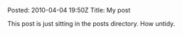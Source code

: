 Posted: 2010-04-04 19:50Z
Title: My post

This post is just sitting in the posts directory. How untidy.